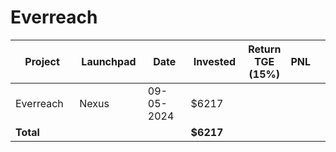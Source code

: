 # Everreach



<table data-full-width="true"><thead><tr><th width="152">Project</th><th width="138">Launchpad</th><th width="132">Date</th><th width="133">Invested</th><th>Return TGE (15%)</th><th>PNL</th><th></th></tr></thead><tbody><tr><td>Everreach</td><td>Nexus</td><td>09-05-2024</td><td>$6217</td><td></td><td></td><td></td></tr><tr><td><strong>Total</strong></td><td></td><td></td><td><strong>$6217</strong></td><td></td><td></td><td></td></tr></tbody></table>

